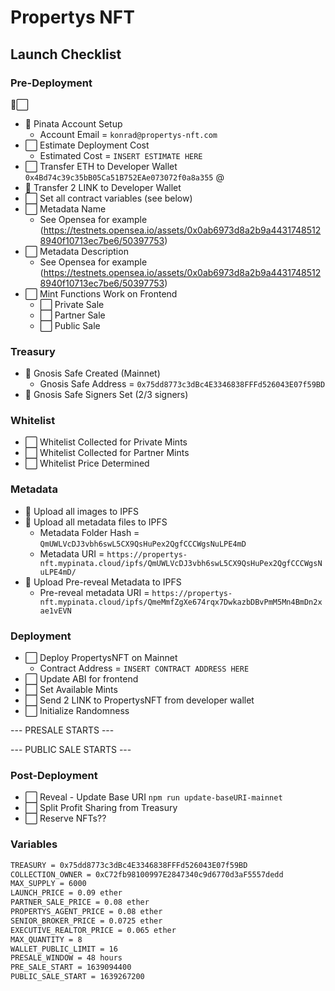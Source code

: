 # Propertys NFT

## Launch Checklist

### **Pre-Deployment**

🔳⬜

- 🔳 Pinata Account Setup
  - Account Email = `konrad@propertys-nft.com`
- ⬜ Estimate Deployment Cost
  - Estimated Cost = `INSERT ESTIMATE HERE`
- ⬜ Transfer ETH to Developer Wallet `0x4Bd74c39c35bB05Ca51B752EAe073072f0a8a355` @
- 🔳 Transfer 2 LINK to Developer Wallet
- ⬜ Set all contract variables (see below)
- ⬜ Metadata Name
  - See Opensea for example (https://testnets.opensea.io/assets/0x0ab6973d8a2b9a44317485128940f10713ec7be6/50397753)
- ⬜ Metadata Description
  - See Opensea for example (https://testnets.opensea.io/assets/0x0ab6973d8a2b9a44317485128940f10713ec7be6/50397753)
- ⬜ Mint Functions Work on Frontend
  - ⬜ Private Sale
  - ⬜ Partner Sale
  - ⬜ Public Sale

### **Treasury**

- 🔳 Gnosis Safe Created (Mainnet)
  - Gnosis Safe Address = `0x75dd8773c3dBc4E3346838FFFd526043E07f59BD`
- 🔳 Gnosis Safe Signers Set (2/3 signers)

### **Whitelist**

- ⬜ Whitelist Collected for Private Mints
- ⬜ Whitelist Collected for Partner Mints
- ⬜ Whitelist Price Determined

### **Metadata**

- 🔳 Upload all images to IPFS
- 🔳 Upload all metadata files to IPFS
  - Metadata Folder Hash = `QmUWLVcDJ3vbh6swL5CX9QsHuPex2QgfCCCWgsNuLPE4mD`
  - Metadata URI = `https://propertys-nft.mypinata.cloud/ipfs/QmUWLVcDJ3vbh6swL5CX9QsHuPex2QgfCCCWgsNuLPE4mD/`
- 🔳 Upload Pre-reveal Metadata to IPFS
  - Pre-reveal metadata URI = `https://propertys-nft.mypinata.cloud/ipfs/QmeMmfZgXe674rqx7DwkazbDBvPmM5Mn4BmDn2xae1vEVN`

### **Deployment**

- ⬜ Deploy PropertysNFT on Mainnet
  - Contract Address = `INSERT CONTRACT ADDRESS HERE`
- ⬜ Update ABI for frontend
- ⬜ Set Available Mints
- ⬜ Send 2 LINK to PropertysNFT from developer wallet
- ⬜ Initialize Randomness

--- PRESALE STARTS ---

--- PUBLIC SALE STARTS ---

### **Post-Deployment**

- ⬜ Reveal - Update Base URI `npm run update-baseURI-mainnet`
- ⬜ Split Profit Sharing from Treasury
- ⬜ Reserve NFTs??

### Variables

```txt
TREASURY = 0x75dd8773c3dBc4E3346838FFFd526043E07f59BD
COLLECTION_OWNER = 0xC72fb98100997E2847340c9d6770d3aF5557dedd
MAX_SUPPLY = 6000
LAUNCH_PRICE = 0.09 ether
PARTNER_SALE_PRICE = 0.08 ether
PROPERTYS_AGENT_PRICE = 0.08 ether
SENIOR_BROKER_PRICE = 0.0725 ether
EXECUTIVE_REALTOR_PRICE = 0.065 ether
MAX_QUANTITY = 8
WALLET_PUBLIC_LIMIT = 16
PRESALE_WINDOW = 48 hours
PRE_SALE_START = 1639094400
PUBLIC_SALE_START = 1639267200
```
